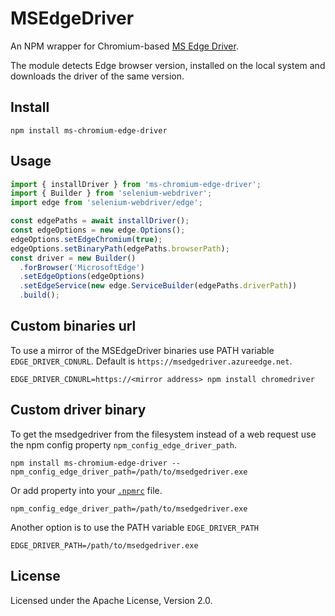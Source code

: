 # MSEdgeDriver

An NPM wrapper for Chromium-based [MS Edge Driver](https://developer.microsoft.com/en-us/microsoft-edge/tools/webdriver/).

The module detects Edge browser version, installed on the local system and downloads the driver of the same version.

## Install

```shell
npm install ms-chromium-edge-driver
```

## Usage

```typescript
import { installDriver } from 'ms-chromium-edge-driver';
import { Builder } from 'selenium-webdriver';
import edge from 'selenium-webdriver/edge';

const edgePaths = await installDriver();
const edgeOptions = new edge.Options();
edgeOptions.setEdgeChromium(true);
edgeOptions.setBinaryPath(edgePaths.browserPath);
const driver = new Builder()
  .forBrowser('MicrosoftEdge')
  .setEdgeOptions(edgeOptions)
  .setEdgeService(new edge.ServiceBuilder(edgePaths.driverPath))
  .build();
```

## Custom binaries url

To use a mirror of the MSEdgeDriver binaries use PATH variable `EDGE_DRIVER_CDNURL`.
Default is `https://msedgedriver.azureedge.net`.

```shell
EDGE_DRIVER_CDNURL=https://<mirror address> npm install chromedriver
```

## Custom driver binary

To get the msedgedriver from the filesystem instead of a web request use the npm config property `npm_config_edge_driver_path`.

```shell
npm install ms-chromium-edge-driver --npm_config_edge_driver_path=/path/to/msedgedriver.exe
```

Or add property into your [`.npmrc`](https://docs.npmjs.com/files/npmrc) file.

```
npm_config_edge_driver_path=/path/to/msedgedriver.exe
```

Another option is to use the PATH variable `EDGE_DRIVER_PATH`

```shell
EDGE_DRIVER_PATH=/path/to/msedgedriver.exe
```

## License

Licensed under the Apache License, Version 2.0.
